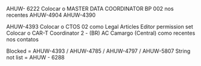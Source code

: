 
AHUW- 6222 Colocar o MASTER DATA COORDINATOR BP 002 nos recentes
AHUW-4904
AHUW-4390 

AHUW-4393 Colocar o CTOS 02 como Legal Articles Editor permission set
Colocar o CAR-T Coordinator 2 - (BR) AC Camargo (Central) como recentes nos contatos

Blocked = AHUW-4393 / AHUW-4785 / AHUW-4797 / AHUW-5807
String not list = AHUW - 6288

